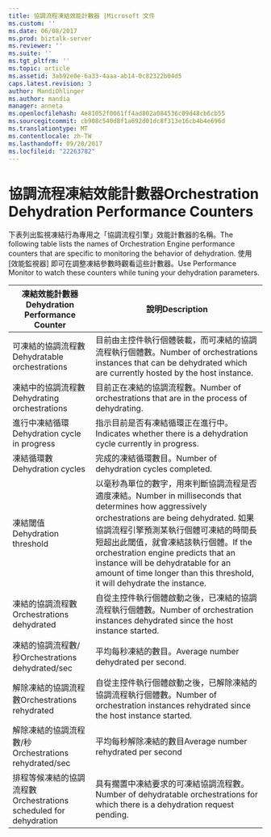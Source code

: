 ```yaml
---
title: 協調流程凍結效能計數器 |Microsoft 文件
ms.custom: ''
ms.date: 06/08/2017
ms.prod: biztalk-server
ms.reviewer: ''
ms.suite: ''
ms.tgt_pltfrm: ''
ms.topic: article
ms.assetid: 3ab92e0e-6a33-4aaa-ab14-0c82322b04d5
caps.latest.revision: 3
author: MandiOhlinger
ms.author: mandia
manager: anneta
ms.openlocfilehash: 4e81052f0061ff4ad802a084536c09d48cb6cb55
ms.sourcegitcommit: cb908c540d8f1a692d01dc8f313e16cb4b4e696d
ms.translationtype: MT
ms.contentlocale: zh-TW
ms.lasthandoff: 09/20/2017
ms.locfileid: "22263782"
---
```

# <a name="orchestration-dehydration-performance-counters"></a><span data-ttu-id="adf82-102">協調流程凍結效能計數器</span><span class="sxs-lookup"><span data-stu-id="adf82-102">Orchestration Dehydration Performance Counters</span></span>
<span data-ttu-id="adf82-103">下表列出監視凍結行為專用之「協調流程引擎」效能計數器的名稱。</span><span class="sxs-lookup"><span data-stu-id="adf82-103">The following table lists the names of Orchestration Engine performance counters that are specific to monitoring the behavior of dehydration.</span></span> <span data-ttu-id="adf82-104">使用 [效能監視器] 即可在調整凍結參數時觀看這些計數器。</span><span class="sxs-lookup"><span data-stu-id="adf82-104">Use Performance Monitor to watch these counters while tuning your dehydration parameters.</span></span>  
  
|<span data-ttu-id="adf82-105">凍結效能計數器</span><span class="sxs-lookup"><span data-stu-id="adf82-105">Dehydration Performance Counter</span></span>|<span data-ttu-id="adf82-106">說明</span><span class="sxs-lookup"><span data-stu-id="adf82-106">Description</span></span>|  
|-------------------------------------|-----------------|  
|<span data-ttu-id="adf82-107">可凍結的協調流程數</span><span class="sxs-lookup"><span data-stu-id="adf82-107">Dehydratable orchestrations</span></span>|<span data-ttu-id="adf82-108">目前由主控件執行個體裝載，而可凍結的協調流程執行個體數。</span><span class="sxs-lookup"><span data-stu-id="adf82-108">Number of orchestrations instances that can be dehydrated which are currently hosted by the host instance.</span></span>|  
|<span data-ttu-id="adf82-109">凍結中的協調流程數</span><span class="sxs-lookup"><span data-stu-id="adf82-109">Dehydrating orchestrations</span></span>|<span data-ttu-id="adf82-110">目前正在凍結的協調流程數。</span><span class="sxs-lookup"><span data-stu-id="adf82-110">Number of orchestrations that are in the process of dehydrating.</span></span>|  
|<span data-ttu-id="adf82-111">進行中凍結循環</span><span class="sxs-lookup"><span data-stu-id="adf82-111">Dehydration cycle in progress</span></span>|<span data-ttu-id="adf82-112">指示目前是否有凍結循環正在進行中。</span><span class="sxs-lookup"><span data-stu-id="adf82-112">Indicates whether there is a dehydration cycle currently in progress.</span></span>|  
|<span data-ttu-id="adf82-113">凍結循環數</span><span class="sxs-lookup"><span data-stu-id="adf82-113">Dehydration cycles</span></span>|<span data-ttu-id="adf82-114">完成的凍結循環數目。</span><span class="sxs-lookup"><span data-stu-id="adf82-114">Number of dehydration cycles completed.</span></span>|  
|<span data-ttu-id="adf82-115">凍結閾值</span><span class="sxs-lookup"><span data-stu-id="adf82-115">Dehydration threshold</span></span>|<span data-ttu-id="adf82-116">以毫秒為單位的數字，用來判斷協調流程是否適度凍結。</span><span class="sxs-lookup"><span data-stu-id="adf82-116">Number in milliseconds that determines how aggressively orchestrations are being dehydrated.</span></span> <span data-ttu-id="adf82-117">如果協調流程引擎預測某執行個體可凍結的時間長短超出此閾值，就會凍結該執行個體。</span><span class="sxs-lookup"><span data-stu-id="adf82-117">If the orchestration engine predicts that an instance will be dehydratable for an amount of time longer than this threshold, it will dehydrate the instance.</span></span>|  
|<span data-ttu-id="adf82-118">凍結的協調流程數</span><span class="sxs-lookup"><span data-stu-id="adf82-118">Orchestrations dehydrated</span></span>|<span data-ttu-id="adf82-119">自從主控件執行個體啟動之後，已凍結的協調流程執行個體數。</span><span class="sxs-lookup"><span data-stu-id="adf82-119">Number of orchestration instances dehydrated since the host instance started.</span></span>|  
|<span data-ttu-id="adf82-120">凍結的協調流程數/秒</span><span class="sxs-lookup"><span data-stu-id="adf82-120">Orchestrations dehydrated/sec</span></span>|<span data-ttu-id="adf82-121">平均每秒凍結的數目。</span><span class="sxs-lookup"><span data-stu-id="adf82-121">Average number dehydrated per second.</span></span>|  
|<span data-ttu-id="adf82-122">解除凍結的協調流程數</span><span class="sxs-lookup"><span data-stu-id="adf82-122">Orchestrations rehydrated</span></span>|<span data-ttu-id="adf82-123">自從主控件執行個體啟動之後，已解除凍結的協調流程執行個體數。</span><span class="sxs-lookup"><span data-stu-id="adf82-123">Number of orchestration instances rehydrated since the host instance started.</span></span>|  
|<span data-ttu-id="adf82-124">解除凍結的協調流程數/秒</span><span class="sxs-lookup"><span data-stu-id="adf82-124">Orchestrations rehydrated/sec</span></span>|<span data-ttu-id="adf82-125">平均每秒解除凍結的數目</span><span class="sxs-lookup"><span data-stu-id="adf82-125">Average number rehydrated per second</span></span>|  
|<span data-ttu-id="adf82-126">排程等候凍結的協調流程數</span><span class="sxs-lookup"><span data-stu-id="adf82-126">Orchestrations scheduled for dehydration</span></span>|<span data-ttu-id="adf82-127">具有擱置中凍結要求的可凍結協調流程數。</span><span class="sxs-lookup"><span data-stu-id="adf82-127">Number of dehydratable orchestrations for which there is a dehydration request pending.</span></span>|